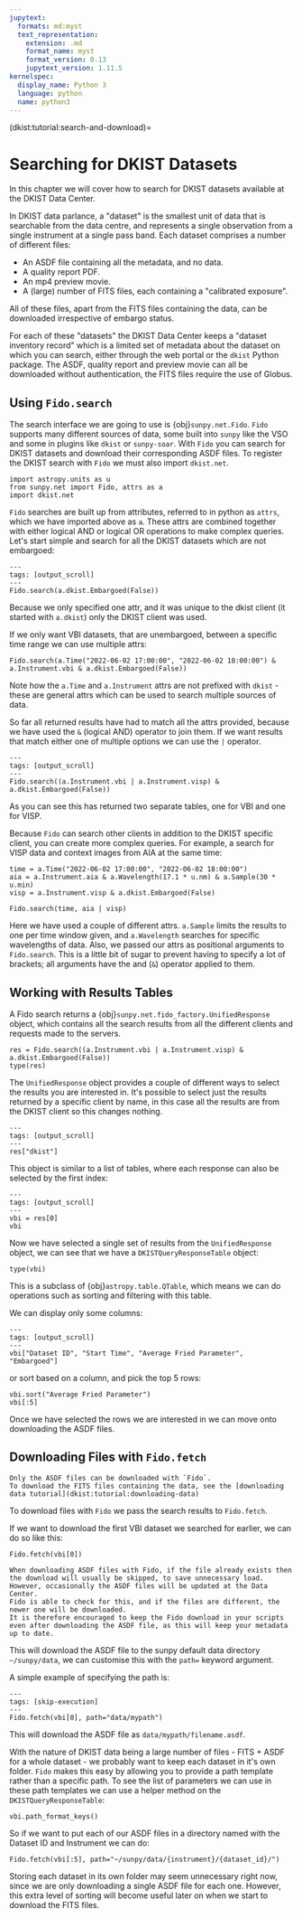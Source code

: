 ```yaml
---
jupytext:
  formats: md:myst
  text_representation:
    extension: .md
    format_name: myst
    format_version: 0.13
    jupytext_version: 1.11.5
kernelspec:
  display_name: Python 3
  language: python
  name: python3
---
```

(dkist:tutorial:search-and-download)=
# Searching for DKIST Datasets

In this chapter we will cover how to search for DKIST datasets available at the DKIST Data Center.

In DKIST data parlance, a "dataset" is the smallest unit of data that is searchable from the data centre, and represents a single observation from a single instrument at a single pass band.
Each dataset comprises a number of different files:
  * An ASDF file containing all the metadata, and no data.
  * A quality report PDF.
  * An mp4 preview movie.
  * A (large) number of FITS files, each containing a "calibrated exposure".

All of these files, apart from the FITS files containing the data, can be downloaded irrespective of embargo status.

For each of these "datasets" the DKIST Data Center keeps a "dataset inventory record" which is a limited set of metadata about the dataset on which you can search, either through the web portal or the `dkist` Python package.
The ASDF, quality report and preview movie can all be downloaded without authentication, the FITS files require the use of Globus.


## Using `Fido.search`

The search interface we are going to use is {obj}`sunpy.net.Fido`.
`Fido` supports many different sources of data, some built into `sunpy` like the VSO and some in plugins like `dkist` or `sunpy-soar`.
With `Fido` you can search for DKIST datasets and download their corresponding ASDF files.
To register the DKIST search with `Fido` we must also import `dkist.net`.

```{code-cell} python
import astropy.units as u
from sunpy.net import Fido, attrs as a
import dkist.net
```

`Fido` searches are built up from attributes, referred to in python as `attrs`, which we have imported above as `a`.
These attrs are combined together with either logical AND or logical OR operations to make complex queries.
Let's start simple and search for all the DKIST datasets which are not embargoed:

```{code-cell} python
---
tags: [output_scroll]
---
Fido.search(a.dkist.Embargoed(False))
```

Because we only specified one attr, and it was unique to the dkist client (it started with `a.dkist`) only the DKIST client was used.

If we only want VBI datasets, that are unembargoed, between a specific time range we can use multiple attrs:

```{code-cell} python
Fido.search(a.Time("2022-06-02 17:00:00", "2022-06-02 18:00:00") & a.Instrument.vbi & a.dkist.Embargoed(False))
```

Note how the `a.Time` and `a.Instrument` attrs are not prefixed with `dkist` - these are general attrs which can be used to search multiple sources of data.

So far all returned results have had to match all the attrs provided, because we have used the `&` (logical AND) operator to join them.
If we want results that match either one of multiple options we can use the `|` operator.

```{code-cell} python
---
tags: [output_scroll]
---
Fido.search((a.Instrument.vbi | a.Instrument.visp) & a.dkist.Embargoed(False))
```

As you can see this has returned two separate tables, one for VBI and one for VISP.

Because `Fido` can search other clients in addition to the DKIST specific client, you can create more complex queries. For example, a search for VISP data and context images from AIA at the same time:

```{code-cell} python
time = a.Time("2022-06-02 17:00:00", "2022-06-02 18:00:00")
aia = a.Instrument.aia & a.Wavelength(17.1 * u.nm) & a.Sample(30 * u.min)
visp = a.Instrument.visp & a.dkist.Embargoed(False)

Fido.search(time, aia | visp)
```

Here we have used a couple of different attrs.
`a.Sample` limits the results to one per time window given, and `a.Wavelength` searches for specific wavelengths of data.
Also, we passed our attrs as positional arguments to `Fido.search`.
This is a little bit of sugar to prevent having to specify a lot of brackets; all arguments have the and (`&`) operator applied to them.

## Working with Results Tables

A Fido search returns a {obj}`sunpy.net.fido_factory.UnifiedResponse` object, which contains all the search results from all the different clients and requests made to the servers.
```{code-cell} python
res = Fido.search((a.Instrument.vbi | a.Instrument.visp) & a.dkist.Embargoed(False))
type(res)
```

The `UnifiedResponse` object provides a couple of different ways to select the results you are interested in.
It's possible to select just the results returned by a specific client by name, in this case all the results are from the DKIST client so this changes nothing.
```{code-cell} python
---
tags: [output_scroll]
---
res["dkist"]
```

This object is similar to a list of tables, where each response can also be selected by the first index:
```{code-cell} python
---
tags: [output_scroll]
---
vbi = res[0]
vbi
```

Now we have selected a single set of results from the `UnifiedResponse` object, we can see that we have a `DKISTQueryResponseTable` object:
```{code-cell} python
type(vbi)
```
This is a subclass of {obj}`astropy.table.QTable`, which means we can do operations such as sorting and filtering with this table.

We can display only some columns:
```{code-cell} python
---
tags: [output_scroll]
---
vbi["Dataset ID", "Start Time", "Average Fried Parameter", "Embargoed"]
```

or sort based on a column, and pick the top 5 rows:
```{code-cell} python
vbi.sort("Average Fried Parameter")
vbi[:5]
```

Once we have selected the rows we are interested in we can move onto downloading the ASDF files.

## Downloading Files with `Fido.fetch`

```{note}
Only the ASDF files can be downloaded with `Fido`.
To download the FITS files containing the data, see the [downloading data tutorial](dkist:tutorial:downloading-data)
```

To download files with `Fido` we pass the search results to `Fido.fetch`.

If we want to download the first VBI dataset we searched for earlier, we can do so like this:
```{code-cell} python
Fido.fetch(vbi[0])
```

```{note}
When downloading ASDF files with Fido, if the file already exists then the download will usually be skipped, to save unnecessary load.
However, occasionally the ASDF files will be updated at the Data Center.
Fido is able to check for this, and if the files are different, the newer one will be downloaded.
It is therefore encouraged to keep the Fido download in your scripts even after downloading the ASDF file, as this will keep your metadata up to date.
```

This will download the ASDF file to the sunpy default data directory `~/sunpy/data`, we can customise this with the `path=` keyword argument.

A simple example of specifying the path is:

```{code-cell} python
---
tags: [skip-execution]
---
Fido.fetch(vbi[0], path="data/mypath")
```

This will download the ASDF file as `data/mypath/filename.asdf`.

With the nature of DKIST data being a large number of files - FITS + ASDF for a whole dataset - we probably want to keep each dataset in it's own folder.
`Fido` makes this easy by allowing you to provide a path template rather than a specific path.
To see the list of parameters we can use in these path templates we can use a helper method on the `DKISTQueryResponseTable`:
```{code-cell} python
vbi.path_format_keys()
```

So if we want to put each of our ASDF files in a directory named with the Dataset ID and Instrument we can do:

```{code-cell} python
Fido.fetch(vbi[:5], path="~/sunpy/data/{instrument}/{dataset_id}/")
```

Storing each dataset in its own folder may seem unnecessary right now, since we are only downloading a single ASDF file for each one. However, this extra level of sorting will become useful later on when we start to download the FITS files.
